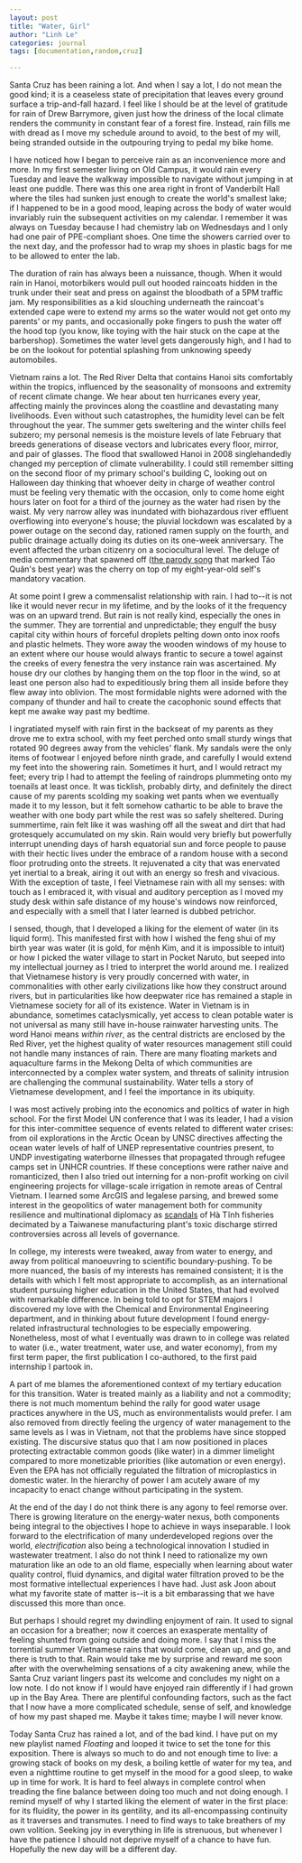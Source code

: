 ```yaml
---
layout: post
title: "Water, Girl"
author: "Linh Le"
categories: journal
tags: [documentation,random,cruz]

---
```

Santa Cruz has been raining a lot. And when I say a lot, I do not mean the good kind; it is a ceaseless state of precipitation that leaves every ground surface a trip-and-fall hazard. I feel like I should be at the level of gratitude for rain of Drew Barrymore, given just how the driness of the local climate renders the community in constant fear of a forest fire. Instead, rain fills me with dread as I move my schedule around to avoid, to the best of my will, being stranded outside in the outpouring trying to pedal my bike home.

I have noticed how I began to perceive rain as an inconvenience more and more. In my first semester living on Old Campus, it would rain every Tuesday and leave the walkway impossible to navigate without jumping in at least one puddle. There was this one area right in front of Vanderbilt Hall where the tiles had sunken just enough to create the world's smallest lake; if I happened to be in a good mood, leaping across the body of water would invariably ruin the subsequent activities on my calendar. I remember it was always on Tuesday because I had chemistry lab on Wednesdays and I only had one pair of PPE-compliant shoes. One time the showers carried over to the next day, and the professor had to wrap my shoes in plastic bags for me to be allowed to enter the lab.

The duration of rain has always been a nuissance, though. When it would rain in Hanoi, motorbikers would pull out hooded raincoats hidden in the trunk under their seat and press on against the bloodbath of a 5PM traffic jam. My responsibilities as a kid slouching underneath the raincoat's extended cape were to extend my arms so the water would not get onto my parents' or my pants, and occasionally poke fingers to push the water off the hood top (you know, like toying with the hair stuck on the cape at the barbershop). Sometimes the water level gets dangerously high, and I had to be on the lookout for potential splashing from unknowing speedy automobiles.

Vietnam rains a lot. The Red River Delta that contains Hanoi sits comfortably within the tropics, influenced by the seasonality of monsoons and extremity of recent climate change. We hear about ten hurricanes every year, affecting mainly the provinces along the coastline and devastating many livelihoods. Even without such catastrophes, the humidity level can be felt throughout the year. The summer gets sweltering and the winter chills feel subzero; my personal nemesis is the moisture levels of late February that breeds generations of disease vectors and lubricates every floor, mirror, and pair of glasses. The flood that swallowed Hanoi in 2008 singlehandedly changed my perception of climate vulnerability. I could still remember sitting on the second floor of my primary school's building C, looking out on Halloween day thinking that whoever deity in charge of weather control must be feeling very thematic with the occasion, only to come home eight hours later on foot for a third of the journey as the water had risen by the waist. My very narrow alley was inundated with biohazardous river effluent overflowing into everyone's house; the pluvial lockdown was escalated by a power outage on the second day, rationed ramen supply on the fourth, and public drainage actually doing its duties on its one-week anniversary. The event affected the urban citizenry on a sociocultural level. The deluge of media commentary that spawned off ([the parody song](https://www.youtube.com/watch?v=tOACu8YVRyM) that marked Táo Quân's best year) was the cherry on top of my eight-year-old self's mandatory vacation.

At some point I grew a commensalist relationship with rain. I had to--it is not like it would never recur in my lifetime, and by the looks of it the frequency was on an upward trend. But rain is not really kind, especially the ones in the summer. They are torrential and unpredictable; they engulf the busy capital city within hours of forceful droplets pelting down onto inox roofs and plastic helmets. They wore away the wooden windows of my house to an extent where our house would always frantic to secure a towel against the creeks of every fenestra the very instance rain was ascertained. My house dry our clothes by hanging them on the top floor in the wind, so at least one person also had to expeditiously bring them all inside before they flew away into oblivion. The most formidable nights were adorned with the company of thunder and hail to create the cacophonic sound effects that kept me awake way past my bedtime.

I ingratiated myself with rain first in the backseat of my parents as they drove me to extra school, with my feet perched onto small sturdy wings that rotated 90 degrees away from the vehicles' flank. My sandals were the only items of footwear I enjoyed before ninth grade, and carefully I would extend my feet into the showering rain. Sometimes it hurt, and I would retract my feet; every trip I had to attempt the feeling of raindrops plummeting onto my toenails at least once. It was ticklish, probably dirty, and definitely the direct cause of my parents scolding my soaking wet pants when we eventually made it to my lesson, but it felt somehow cathartic to be able to brave the weather with one body part while the rest was so safely sheltered. During summertime, rain felt like it was washing off all the sweat and dirt that had grotesquely accumulated on my skin. Rain would very briefly but powerfully interrupt unending days of harsh equatorial sun and force people to pause with their hectic lives under the embrace of a random house with a second floor protruding onto the streets. It rejuvenated a city that was enervated yet inertial to a break, airing it out with an energy so fresh and vivacious. With the exception of taste, I feel Vietnamese rain with all my senses: with touch as I embraced it, with visual and auditory perception as I moved my study desk within safe distance of my house's windows now reinforced, and especially with a smell that I later learned is dubbed petrichor. 

I sensed, though, that I developed a liking for the element of water (in its liquid form). This manifested first with how I wished the feng shui of my birth year was water (it is gold, for mệnh Kim, and it is impossible to intuit) or how I picked the water village to start in Pocket Naruto, but seeped into my intellectual journey as I tried to interpret the world around me. I realized that Vietnamese history is very proudly concerned with water, in commonalities with other early civilizations like how they construct around rivers, but in particularities like how deepwater rice has remained a staple in Vietnamese society for all of its existence. Water in Vietnam is in abundance, sometimes cataclysmically, yet access to clean potable water is not universal as many still have in-house rainwater harvesting units. The word Hanoi means <em>within river</em>, as the central districts are enclosed by the Red River, yet the highest quality of water resources management still could not handle many instances of rain. There are many floating markets and aquaculture farms in the Mekong Delta of which communities are interconnected by a complex water system, and threats of salinity intrusion are challenging the communal sustainability. Water tells a story of Vietnamese development, and I feel the importance in its ubiquity.

I was most actively probing into the economics and politics of water in high school. For the first Model UN conference that I was its leader, I had a vision for this inter-committee sequence of events related to different water crises: from oil explorations in the Arctic Ocean by UNSC directives affecting the ocean water levels of half of UNEP representative countries present, to UNDP investigating waterborne illnesses that propagated through refugee camps set in UNHCR countries. If these conceptions were rather naive and romanticized, then I also tried out interning for a non-profit working on civil engineering projects for village-scale irrigation in remote areas of Central Vietnam. I learned some ArcGIS and legalese parsing, and brewed some interest in the geopolitics of water management both for community resilience and multinational diplomacy as [scandals](https://en.wikipedia.org/wiki/Formosa_Ha_Tinh_Steel) of Hà Tĩnh fisheries decimated by a Taiwanese manufacturing plant's toxic discharge stirred controversies across all levels of governance.

In college, my interests were tweaked, away from water to energy, and away from political manoeuvring to scientific boundary-pushing. To be more nuanced, the basis of my interests has remained consistent; it is the details with which I felt most appropriate to accomplish, as an international student pursuing higher education in the United States, that had evolved with remarkable difference. In being told to opt for STEM majors I discovered my love with the Chemical and Environmental Engineering department, and in thinking about future development I found energy-related infrastructural technologies to be especially empowering. Nonetheless, most of what I eventually was drawn to in college was related to water (i.e., water treatment, water use, and water economy), from my first term paper, the first publication I co-authored, to the first paid internship I partook in.

A part of me blames the aforementioned context of my tertiary education for this transition. Water is treated mainly as a liability and not a commodity; there is not much momentum behind the rally for good water usage practices anywhere in the US, much as environmentalists would prefer. I am also removed from directly feeling the urgency of water management to the same levels as I was in Vietnam, not that the problems have since stopped existing. The discursive status quo that I am now positioned in places protecting extractable common goods (like water) in a dimmer limelight compared to more monetizable priorities (like automation or even energy). Even the EPA has not officially regulated the filtration of microplastics in domestic water. In the hierarchy of power I am acutely aware of my incapacity to enact change without participating in the system.

At the end of the day I do not think there is any agony to feel remorse over. There is growing literature on the energy-water nexus, both components being integral to the objectives I hope to achieve in ways inseparable. I look forward to the electrification of many underdeveloped regions over the world, <em>electrification</em> also being a technological innovation I studied in wastewater treatment. I also do not think I need to rationalize my own maturation like an ode to an old flame, especially when learning about water quality control, fluid dynamics, and digital water filtration proved to be the most formative intellectual experiences I have had. Just ask Joon about what my favorite state of matter is--it is a bit embarassing that we have discussed this more than once.

But perhaps I should regret my dwindling enjoyment of rain. It used to signal an occasion for a breather; now it coerces an exasperate mentality of feeling shunted from going outside and doing more. I say that I miss the torrential summer Vietnamese rains that would come, clean up, and go, and there is truth to that. Rain would take me by surprise and reward me soon after with the overwhelming sensations of a city awakening anew, while the Santa Cruz variant lingers past its welcome and concludes my night on a low note. I do not know if I would have enjoyed rain differently if I had grown up in the Bay Area. There are plentiful confounding factors, such as the fact that I now have a more complicated schedule, sense of self, and knowledge of how my past shaped me. Maybe it takes time; maybe I will never know.

Today Santa Cruz has rained a lot, and of the bad kind. I have put on my new playlist named <em>Floating</em> and looped it twice to set the tone for this exposition. There is always so much to do and not enough time to live: a growing stack of books on my desk, a boiling kettle of water for my tea, and even a nighttime routine to get myself in the mood for a good sleep, to wake up in time for work. It is hard to feel always in complete control when treading the fine balance between doing too much and not doing enough. I remind myself of why I started liking the element of water in the first place: for its fluidity, the power in its gentility, and its all-encompassing continuity as it traverses and transmutes. I need to find ways to take breathers of my own volition. Seeking joy in everything in life is strenuous, but whenever I have the patience I should not deprive myself of a chance to have fun. Hopefully the new day will be a different day.